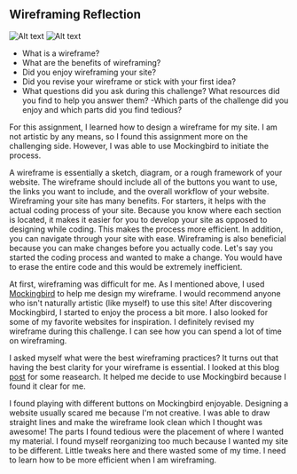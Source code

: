 ## Wireframing Reflection

![Alt text](DBC-website/chdmark.github.io/wireframe-index.png "Wireframe Index")
![Alt text](DBC-website/chdmark.github.io/wireframe-blog-index.png "Wireframe Blog Index")

- What is a wireframe?
- What are the benefits of wireframing?
- Did you enjoy wireframing your site?
- Did you revise your wireframe or stick with your first idea?
- What questions did you ask during this challenge? What resources did you find to help you answer them?
-Which parts of the challenge did you enjoy and which parts did you find tedious?

For this assignment, I learned how to design a wireframe for my site. I am not artistic by any means, so I found this assignment more on the challenging side. However, I was able to use Mockingbird to initiate the process. 

A wireframe is essentially a sketch, diagram, or a rough framework of your website. The wireframe should include all of the buttons you want to use, the links you want to include, and the overall workflow of your website. Wireframing your site has many benefits. For starters, it helps with the actual coding process of your site. Because you know where each section is located, it makes it easier for you to develop your site as opposed to designing while coding. This makes the process more efficient. In addition, you can navigate through your site with ease. Wireframing is also beneficial because you can make changes before you actually code. Let's say you started the coding process and wanted to make a change. You would have to erase the entire code and this would be extremely inefficient. 

At first, wireframing was difficult for me. As I mentioned above, I used [Mockingbird](http://www.gomockingbird.com) to help me design my wireframe. I would recommend anyone who isn't naturally artistic (like myself) to use this site! After discovering Mockingbird, I started to enjoy the process a bit more. I also looked for some of my favorite websites for inspiration. I definitely revised my wireframe during this challenge. I can see how you can spend a lot of time on wireframing. 

I asked myself what were the best wireframing practices? It turns out that having the best clarity for your wireframe is essential. I looked at this blog [post](http://uxmovement.com/wireframes/why-the-best-wireframe-style-is-no-style/) for some reasearch. It helped me decide to use Mockingbird because I found it clear for me. 

I found playing with different buttons on Mockingbird enjoyable. Designing a website usually scared me because I'm not creative. I was able to draw straight lines and make the wireframe look clean which I thought was awesome! The parts I found tedious were the placement of where I wanted my material. I found myself reorganizing too much because I wanted my site to be different. Little tweaks here and there wasted some of my time. I need to learn how to be more efficient when I am wireframing. 